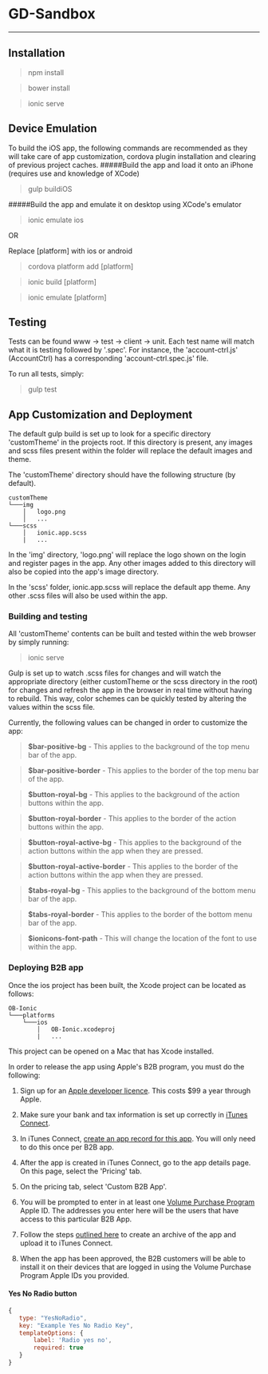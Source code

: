 # GD-Sandbox
----------

## Installation
> npm install

> bower install

> ionic serve

## Device Emulation
To build the iOS app, the following commands are recommended as they will take care of app customization, cordova plugin installation and clearing of previous project caches.
#####Build the app and load it onto an iPhone (requires use and knowledge of XCode)
> gulp buildiOS

#####Build the app and emulate it on desktop using XCode's emulator
> ionic emulate ios

OR

Replace [platform] with ios or android
> cordova platform add [platform]

> ionic build [platform]

> ionic emulate [platform]

## Testing
Tests can be found www -> test -> client -> unit.  Each test name will match what it is testing followed by '.spec'.  For instance, the 'account-ctrl.js' (AccountCtrl) has a corresponding 'account-ctrl.spec.js' file.  

To run all tests, simply:
> gulp test

## App Customization and Deployment
The default gulp build is set up to look for a specific directory 'customTheme' in the projects root.  If this directory is present, any images and scss files present within the folder will replace the default images and theme.  

The 'customTheme' directory should have the following structure (by default).

```
customTheme
└───img
    │   logo.png
    │   ...
└───scss
    │   ionic.app.scss
    |   ...
```
In the 'img' directory, 'logo.png' will replace the logo shown on the login and register pages in the app.  Any other images added to this directory will also be copied into the app's image directory.

In the 'scss' folder, ionic.app.scss will replace the default app theme.  Any other .scss files will also be used within the app.

### Building and testing
All 'customTheme' contents can be built and tested within the web browser by simply running:
> ionic serve

Gulp is set up to watch .scss files for changes and will watch the appropriate directory (either customTheme or the scss directory in the root) for changes and refresh the app in the browser in real time without having to rebuild.  This way, color schemes can be quickly tested by altering the values within the scss file.  

Currently, the following values can be changed in order to customize the app:
> **$bar-positive-bg** - This applies to the background of the top menu bar of the app.

> **$bar-positive-border** - This applies to the border of the top menu bar of the app.

> **$button-royal-bg** - This applies to the background of the action buttons within the app.

> **$button-royal-border** - This applies to the border of the action buttons within the app.

> **$button-royal-active-bg** - This applies to the background of the action buttons within the app when they are pressed.  

> **$button-royal-active-border** - This applies to the border of the action buttons within the app when they are pressed. 

> **$tabs-royal-bg** - This applies to the background of the bottom menu bar of the app.

> **$tabs-royal-border** - This applies to the border of the bottom menu bar of the app.

> **$ionicons-font-path** - This will change the location of the font to use within the app.

### Deploying B2B app
Once the ios project has been built, the Xcode project can be located as follows: 

```
OB-Ionic
└───platforms
    └───ios
        │   OB-Ionic.xcodeproj
        |   ...
```
This project can be opened on a Mac that has Xcode installed. 

In order to release the app using Apple's B2B program, you must do the following:
 
1. Sign up for an [Apple developer licence](https://developer.apple.com/programs/).  This costs $99 a year through Apple.

2. Make sure your bank and tax information is set up correctly in [iTunes Connect](https://itunesconnect.apple.com/WebObjects/iTunesConnect.woa).

3. In iTunes Connect, [create an app record for this app](https://developer.apple.com/library/ios/documentation/LanguagesUtilities/Conceptual/iTunesConnect_Guide/Appendices/B2B.html).  You will only need to do this once per B2B app.

4. After the app is created in iTunes Connect, go to the app details page.  On this page, select the 'Pricing' tab.

5. On the pricing tab, select 'Custom B2B App'.
 
6. You will be prompted to enter in at least one [Volume Purchase Program](http://vpp.itunes.apple.com/faq) Apple ID.  The addresses you enter here will be the users that have access to this particular B2B App.

7. Follow the steps [outlined here](https://developer.apple.com/library/ios/documentation/IDEs/Conceptual/AppDistributionGuide/SubmittingYourApp/SubmittingYourApp.html) to create an archive of the app and upload it to iTunes Connect.

8. When the app has been approved, the B2B customers will be able to install it on their devices that are logged in using the Volume Purchase Program Apple IDs you provided.


#### Yes No Radio button
```javascript
{
   type: "YesNoRadio",
   key: "Example Yes No Radio Key",
   templateOptions: {
       label: 'Radio yes no',
       required: true
   }
}
```
